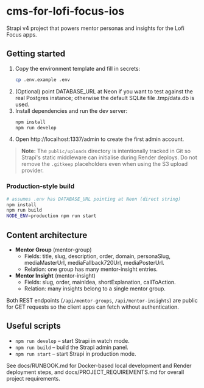 # cms-for-lofi-focus-ios

Strapi v4 project that powers mentor personas and insights for the Lofi Focus apps.

## Getting started

1. Copy the environment template and fill in secrets:
   ```bash
   cp .env.example .env
   ```
2. (Optional) point DATABASE_URL at Neon if you want to test against the real Postgres instance; otherwise the default SQLite file .tmp/data.db is used.
3. Install dependencies and run the dev server:
   ```bash
   npm install
   npm run develop
   ```
4. Open http://localhost:1337/admin to create the first admin account.

> **Note:** The `public/uploads` directory is intentionally tracked in Git so Strapi's static middleware can initialise during Render deploys. Do not remove the `.gitkeep` placeholders even when using the S3 upload provider.

### Production-style build

```bash
# assumes .env has DATABASE_URL pointing at Neon (direct string)
npm install
npm run build
NODE_ENV=production npm run start
```

## Content architecture

- **Mentor Group** (mentor-group)
  - Fields: title, slug, description, order, domain, personaSlug, mediaMasterUrl, mediaFallback720Url, mediaPosterUrl.
  - Relation: one group has many mentor-insight entries.
- **Mentor Insight** (mentor-insight)
  - Fields: slug, order, mainIdea, shortExplanation, callToAction.
  - Relation: many insights belong to a single mentor group.

Both REST endpoints (`/api/mentor-groups`, `/api/mentor-insights`) are public for GET requests so the client apps can fetch without authentication.

## Useful scripts

- `npm run develop` – start Strapi in watch mode.
- `npm run build` – build the Strapi admin panel.
- `npm run start` – start Strapi in production mode.

See docs/RUNBOOK.md for Docker-based local development and Render deployment steps, and docs/PROJECT_REQUIREMENTS.md for overall project requirements.
